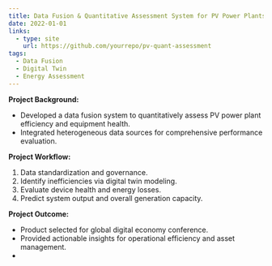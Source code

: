 ```yaml
---
title: Data Fusion & Quantitative Assessment System for PV Power Plants
date: 2022-01-01
links:
  - type: site
    url: https://github.com/yourrepo/pv-quant-assessment
tags:
  - Data Fusion
  - Digital Twin
  - Energy Assessment
---
```


**Project Background:**
* Developed a data fusion system to quantitatively assess PV power plant efficiency and equipment health.
* Integrated heterogeneous data sources for comprehensive performance evaluation.

**Project Workflow:**
1. Data standardization and governance.
2. Identify inefficiencies via digital twin modeling.
3. Evaluate device health and energy losses.
4. Predict system output and overall generation capacity.

**Project Outcome:**
* Product selected for global digital economy conference.
* Provided actionable insights for operational efficiency and asset management.
*
